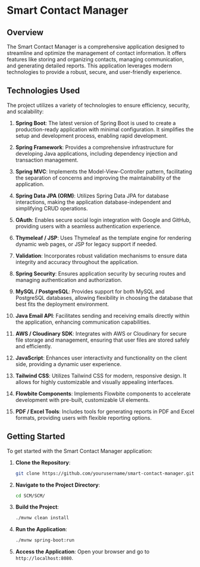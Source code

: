 # Smart Contact Manager

## Overview

The Smart Contact Manager is a comprehensive application designed to streamline and optimize the management of contact information. It offers features like storing and organizing contacts, managing communication, and generating detailed reports. This application leverages modern technologies to provide a robust, secure, and user-friendly experience.

## Technologies Used

The project utilizes a variety of technologies to ensure efficiency, security, and scalability:

1. **Spring Boot**: The latest version of Spring Boot is used to create a production-ready application with minimal configuration. It simplifies the setup and development process, enabling rapid development.

2. **Spring Framework**: Provides a comprehensive infrastructure for developing Java applications, including dependency injection and transaction management.

3. **Spring MVC**: Implements the Model-View-Controller pattern, facilitating the separation of concerns and improving the maintainability of the application.

4. **Spring Data JPA (ORM)**: Utilizes Spring Data JPA for database interactions, making the application database-independent and simplifying CRUD operations.

5. **OAuth**: Enables secure social login integration with Google and GitHub, providing users with a seamless authentication experience.

6. **Thymeleaf / JSP**: Uses Thymeleaf as the template engine for rendering dynamic web pages, or JSP for legacy support if needed.

7. **Validation**: Incorporates robust validation mechanisms to ensure data integrity and accuracy throughout the application.

8. **Spring Security**: Ensures application security by securing routes and managing authentication and authorization.

9. **MySQL / PostgreSQL**: Provides support for both MySQL and PostgreSQL databases, allowing flexibility in choosing the database that best fits the deployment environment.

10. **Java Email API**: Facilitates sending and receiving emails directly within the application, enhancing communication capabilities.

11. **AWS / Cloudinary SDK**: Integrates with AWS or Cloudinary for secure file storage and management, ensuring that user files are stored safely and efficiently.

12. **JavaScript**: Enhances user interactivity and functionality on the client side, providing a dynamic user experience.

13. **Tailwind CSS**: Utilizes Tailwind CSS for modern, responsive design. It allows for highly customizable and visually appealing interfaces.

14. **Flowbite Components**: Implements Flowbite components to accelerate development with pre-built, customizable UI elements.

15. **PDF / Excel Tools**: Includes tools for generating reports in PDF and Excel formats, providing users with flexible reporting options.

## Getting Started

To get started with the Smart Contact Manager application:

1. **Clone the Repository**:
   ```bash
   git clone https://github.com/yourusername/smart-contact-manager.git
   ```

2. **Navigate to the Project Directory**:
   ```bash
   cd SCM/SCM/
   ```

3. **Build the Project**:
   ```bash
   ./mvnw clean install
   ```

4. **Run the Application**:
   ```bash
   ./mvnw spring-boot:run
   ```

5. **Access the Application**:
   Open your browser and go to `http://localhost:8080`.
